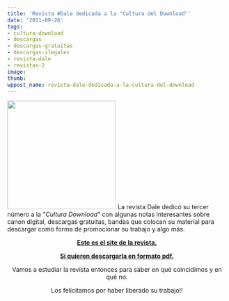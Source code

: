 ```yaml
---
title: 'Revista #Dale dedicada a la "Cultura del Download"'
date: '2011-09-26'
tags:
- cultura-download
- descargas
- descargas-gratuitas
- descargas-ilegales
- revista-dale
- revistas-2
image: 
thumb: 
wppost_name: revista-dale-dedicada-a-la-cultura-del-download
---
```


<a href="http://partidopirata.com.ar/wp-content/uploads/2011/09/dale-250x250.jpg"><img class="aligncenter size-full wp-image-1881" title="dale-250x250" src="http://partidopirata.com.ar/wp-content/uploads/2011/09/dale-250x250.jpg" alt="" width="250" height="250" /></a>
La revista Dale dedicó su tercer número a la <em>"Cultura Download"</em> con algunas notas interesantes sobre canon digital, descargas gratuitas, bandas que colocan su material para descargar como forma de promocionar su trabajo y algo más.
<p style="text-align: center;"><strong><a href="http://www.rock.com.ar/blog/201111425/cultura-download/" target="_blank">Este es el site de la revista.</a></strong></p>
<p style="text-align: center;"><strong><a href="http://www.revistadale.com.ar/03/dale03.pdf" target="_blank">Si quieren descargarla en formato pdf.</a></strong></p>
<p style="text-align: center;">Vamos a estudiar la revista entonces para saber en qué coincidimos y en qué no.</p>
<p style="text-align: center;">Los felicitamos por haber liberado su trabajo!!</p>
<p style="text-align: center;"></p>
